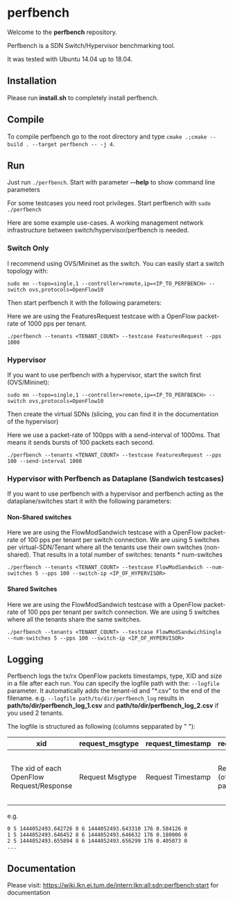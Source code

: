 # perfbench
Welcome to the **perfbench** repository.

Perfbench is a SDN Switch/Hypervisor benchmarking tool.

It was tested with Ubuntu 14.04 up to 18.04.

## Installation
Please run **install.sh** to completely install perfbench.

## Compile
To compile perfbench go to the root directory and type `cmake .;cmake --build . --target perfbench -- -j 4`.

## Run
Just run `./perfbench`. Start with parameter **--help** to show command line parameters

For some testcases you need root privileges. Start perfbench with `sudo ./perfbench`

Here are some example use-cases. A working management network infrastructure between switch/hypervisor/perfbench is needed.

### Switch Only

I recommend using OVS/Mininet as the switch. You can easily start a switch topology with: 

`sudo mn --topo=single,1 --controller=remote,ip=<IP_TO_PERFBENCH> --switch ovs,protocols=OpenFlow10`

Then start perfbench it with the following parameters:

Here we are using the FeaturesRequest testcase with a OpenFlow packet-rate of 1000 pps per tenant.

`./perfbench --tenants <TENANT_COUNT> --testcase FeaturesRequest --pps 1000`

### Hypervisor

If you want to use perfbench with a hypervisor, start the switch first (OVS/Mininet):

`sudo mn --topo=single,1 --controller=remote,ip=<IP_TO_PERFBENCH> --switch ovs,protocols=OpenFlow10`

Then create the virtual SDNs (slicing, you can find it in the documentation of the hypervisor)

Here we use a packet-rate of 100pps with a send-interval of 1000ms. That means it sends bursts of 100 packets each second.

`./perfbench --tenants <TENANT_COUNT> --testcase FeaturesRequest --pps 100 --send-interval 1000`

### Hypervisor with Perfbench as Dataplane (Sandwich testcases)

If you want to use perfbench with a hypervisor and perfbench acting as the dataplane/switches start it with the following parameters:

#### Non-Shared switches

Here we are using the FlowModSandwich testcase with a OpenFlow packet-rate of 100 pps per tenant per switch connection. We are using 5 switches per virtual-SDN/Tenant where all the tenants use their own switches (non-shared). That results in a total number of switches: tenants * num-switches

`./perfbench --tenants <TENANT_COUNT> --testcase FlowModSandwich --num-switches 5 --pps 100 --switch-ip <IP_OF_HYPERVISOR>`

#### Shared Switches

Here we are using the FlowModSandwich testcase with a OpenFlow packet-rate of 100 pps per tenant per switch connection. We are using 5 switches where all the tenants share the same switches.

`./perfbench --tenants <TENANT_COUNT> --testcase FlowModSandwichSingle --num-switches 5 --pps 100 --switch-ip <IP_OF_HYPERVISOR>`

## Logging

Perfbench logs the tx/rx OpenFlow packets timestamps, type, XID and size in a file after each run. You can specify the logfile path with the: `--logfile` parameter. It automatically adds the tenant-id and "\*.csv" to the end of the filename.
e.g. `--logfile path/to/dir/perfbench_log` results in **path/to/dir/perfbench_log_1.csv** and **path/to/dir/perfbench_log_2.csv** if you used 2 tenants.

The logfile is structured as following (columns sepparated by " "):

xid | request_msgtype | request_timestamp | request_size | response_msgtype | response_timestamp | response_size | latency | conn_id
--- | --------------- | ----------------- | ------------ | ---------------- | ------------------ | ------------- | ------- | ------- 
The xid of each OpenFlow Request/Response | Request Msgtype | Request Timestamp | Request Size (of OF packet) | Response Msgtype | Response Timestamp | Response Size | Latency in ms (Response Timestamp - Request Timestamp) | Connection-ID (Multi-Switch testcases) 


e.g.

```
0 5 1444052493.642726 8 6 1444052493.643310 176 0.584126 0
1 5 1444052493.646452 8 6 1444052493.646632 176 0.180006 0
2 5 1444052493.655894 8 6 1444052493.656299 176 0.405073 0
...
```

## Documentation
Please visit: https://wiki.lkn.ei.tum.de/intern:lkn:all:sdn:perfbench:start
for documentation


